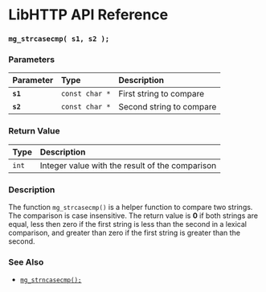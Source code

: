 # LibHTTP API Reference

### `mg_strcasecmp( s1, s2 );`

### Parameters

| Parameter | Type | Description |
| :--- | :--- | :--- |
|**`s1`**|`const char *`|First string to compare|
|**`s2`**|`const char *`|Second string to compare|

### Return Value

| Type | Description |
| :--- | :--- |
|`int`|Integer value with the result of the comparison|

### Description

The function `mg_strcasecmp()` is a helper function to compare two strings. The comparison is case insensitive. The return value is **0** if both strings are equal, less then zero if the first string is less than the second in a lexical comparison, and greater than zero if the first string is greater than the second.

### See Also

* [`mg_strncasecmp();`](mg_strncasecmp.md)
